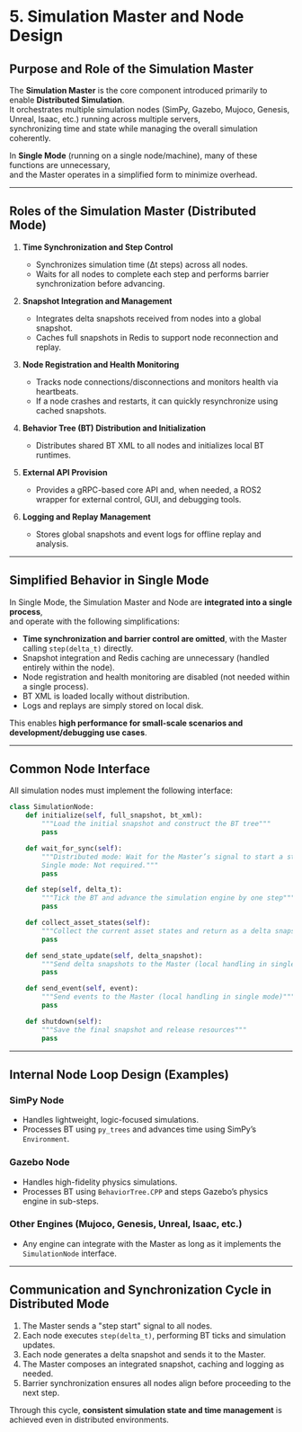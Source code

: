 # 5. Simulation Master and Node Design

## Purpose and Role of the Simulation Master

The **Simulation Master** is the core component introduced primarily to enable **Distributed Simulation**.  
It orchestrates multiple simulation nodes (SimPy, Gazebo, Mujoco, Genesis, Unreal, Isaac, etc.) running across multiple servers,  
synchronizing time and state while managing the overall simulation coherently.

In **Single Mode** (running on a single node/machine), many of these functions are unnecessary,  
and the Master operates in a simplified form to minimize overhead.

---

## Roles of the Simulation Master (Distributed Mode)

1. **Time Synchronization and Step Control**  
   - Synchronizes simulation time (Δt steps) across all nodes.  
   - Waits for all nodes to complete each step and performs barrier synchronization before advancing.

2. **Snapshot Integration and Management**  
   - Integrates delta snapshots received from nodes into a global snapshot.  
   - Caches full snapshots in Redis to support node reconnection and replay.

3. **Node Registration and Health Monitoring**  
   - Tracks node connections/disconnections and monitors health via heartbeats.  
   - If a node crashes and restarts, it can quickly resynchronize using cached snapshots.

4. **Behavior Tree (BT) Distribution and Initialization**  
   - Distributes shared BT XML to all nodes and initializes local BT runtimes.

5. **External API Provision**  
   - Provides a gRPC-based core API and, when needed, a ROS2 wrapper for external control, GUI, and debugging tools.

6. **Logging and Replay Management**  
   - Stores global snapshots and event logs for offline replay and analysis.

---

## Simplified Behavior in Single Mode

In Single Mode, the Simulation Master and Node are **integrated into a single process**,  
and operate with the following simplifications:

- **Time synchronization and barrier control are omitted**, with the Master calling `step(delta_t)` directly.  
- Snapshot integration and Redis caching are unnecessary (handled entirely within the node).  
- Node registration and health monitoring are disabled (not needed within a single process).  
- BT XML is loaded locally without distribution.  
- Logs and replays are simply stored on local disk.

This enables **high performance for small-scale scenarios and development/debugging use cases**.

---

## Common Node Interface

All simulation nodes must implement the following interface:

```python
class SimulationNode:
    def initialize(self, full_snapshot, bt_xml):
        """Load the initial snapshot and construct the BT tree"""
        pass

    def wait_for_sync(self):
        """Distributed mode: Wait for the Master’s signal to start a step.
        Single mode: Not required."""
        pass

    def step(self, delta_t):
        """Tick the BT and advance the simulation engine by one step"""
        pass

    def collect_asset_states(self):
        """Collect the current asset states and return as a delta snapshot"""
        pass

    def send_state_update(self, delta_snapshot):
        """Send delta snapshots to the Master (local handling in single mode)"""
        pass

    def send_event(self, event):
        """Send events to the Master (local handling in single mode)"""
        pass

    def shutdown(self):
        """Save the final snapshot and release resources"""
        pass
```

---

## Internal Node Loop Design (Examples)

### SimPy Node
- Handles lightweight, logic-focused simulations.  
- Processes BT using `py_trees` and advances time using SimPy’s `Environment`.

### Gazebo Node
- Handles high-fidelity physics simulations.  
- Processes BT using `BehaviorTree.CPP` and steps Gazebo’s physics engine in sub-steps.

### Other Engines (Mujoco, Genesis, Unreal, Isaac, etc.)
- Any engine can integrate with the Master as long as it implements the `SimulationNode` interface.

---

## Communication and Synchronization Cycle in Distributed Mode

1. The Master sends a "step start" signal to all nodes.  
2. Each node executes `step(delta_t)`, performing BT ticks and simulation updates.  
3. Each node generates a delta snapshot and sends it to the Master.  
4. The Master composes an integrated snapshot, caching and logging as needed.  
5. Barrier synchronization ensures all nodes align before proceeding to the next step.

Through this cycle, **consistent simulation state and time management** is achieved even in distributed environments.
